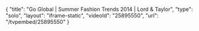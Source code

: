 {
    "title": "Go Global | Summer Fashion Trends 2014 | Lord & Taylor",
    "type": "solo",
    "layout": "iframe-static",
    "videoId": "25895550",
    "url": "\/tvpembed\/25895550"
}